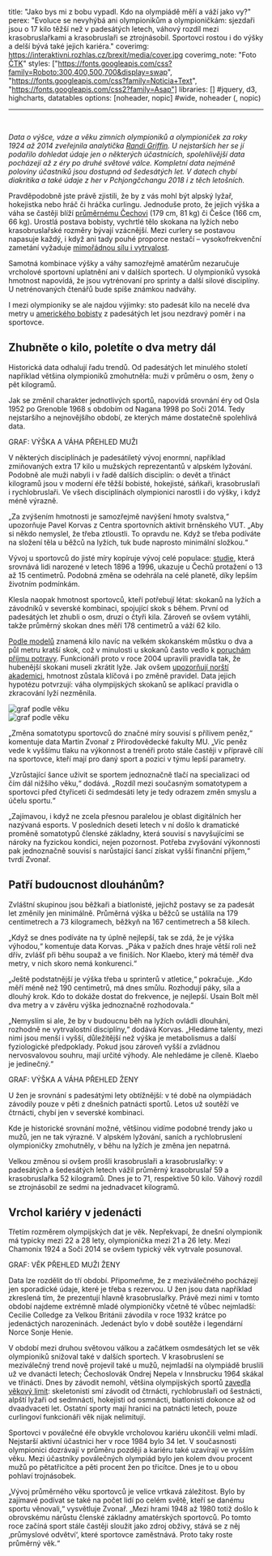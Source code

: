 title: "Jako bys mi z bobu vypadl. Kdo na olympiádě měří a váží jako vy?"
perex: "Evoluce se nevyhýbá ani olympionikům a olympioničkám: sjezdaři jsou o 17 kilo těžší než v padesátých letech, váhový rozdíl mezi krasobruslařkami a krasobruslaři se ztrojnásobil. Sportovci rostou i do výšky a delší bývá také jejich kariéra."
coverimg: <https://interaktivni.rozhlas.cz/brexit/media/cover.jpg>
coverimg_note: "Foto <a href='https://ctk.cz'>ČTK</a>"
styles: ["https://fonts.googleapis.com/css?family=Roboto:300,400,500,700&display=swap", "https://fonts.googleapis.com/css?family=Noticia+Text", "https://fonts.googleapis.com/css2?family=Asap"]
libraries: [] #jquery, d3, highcharts, datatables
options: [noheader, nopic] #wide, noheader (, nopic)

---

<wide>
<div id="root">
</wide>
<br>

_Data o výšce, váze a věku zimních olympioniků a olympioniček za roky 1924 až 2014 zveřejnila analytička [Randi Griffin](https://github.com/rgriff23/Olympic_history). U nejstarších her se jí podařilo dohledat údaje jen o některých účastnících, spolehlivější data pocházejí až z éry po druhé světové válce. Kompletní data nejméně poloviny účastníků jsou dostupná od šedesátých let. V datech chybí diakritika a také údaje z her v Pchjongčchangu 2018 i z těch letošních._

Pravděpodobně jste právě zjistili, že by z vás mohl být alpský lyžař, hokejistka nebo hráč či hráčka curlingu. Jednoduše proto, že jejich výška a váha se častěji blíží [průměrnému Čechovi](https://www.prolekare.cz/casopisy/casopis-lekaru-ceskych/2016-7/sekularni-trend-v-telesne-vysce-a-hmotnosti-dospele-populace-v-ceske-republice-59856) (179 cm, 81 kg) či Češce (166 cm, 66 kg). Urostlá postava bobisty, vychrtlé tělo skokana na lyžích nebo krasobruslařské rozměry bývají vzácnější. Mezi curlery se postavou napasuje každý, i když ani tady pouhé proporce nestačí – vysokofrekvenční zametání vyžaduje [mimořádnou sílu i vytrvalost](https://thrivept.com/new/the-physical-challenges-of-curling/).

Samotná kombinace výšky a váhy samozřejmě amatérům nezaručuje vrcholové sportovní uplatnění ani v dalších sportech. U olympioniků vysoká hmotnost napovídá, že jsou vytrénovaní pro sprinty a další silové disciplíny. U netrénovaných čtenářů bude spíše známkou nadváhy.

I mezi olympioniky se ale najdou výjimky: sto padesát kilo na necelé dva metry u [amerického bobisty](https://www.olympedia.org/athletes/111132) z padesátých let jsou nezdravý poměr i na sportovce.

## Zhubněte o kilo, poletíte o dva metry dál

Historická data odhalují řadu trendů. Od padesátých let minulého století například většina olympioniků zmohutněla: muži v průměru o osm, ženy o pět kilogramů.

Jak se změnil charakter jednotlivých sportů, napovídá srovnání éry od Osla 1952 po Grenoble 1968 s obdobím od Nagana 1998 po Soči 2014. Tedy nejstaršího a nejnovějšího období, ze kterých máme dostatečně spolehlivá data.

GRAF: VÝŠKA A VÁHA PŘEHLED MUŽI

V některých disciplínách je padesátiletý vývoj enormní, například zmiňovaných extra 17 kilo u mužských reprezentantů v alpském lyžování. Podobně ale muži nabyli i v řadě dalších disciplín: o devět a třináct kilogramů jsou v moderní éře těžší bobisté, hokejisté, sáňkaři, krasobruslaři i rychlobruslaři. Ve všech disciplínách olympionici narostli i do výšky, i když méně výrazně.

„Za zvýšením hmotnosti je samozřejmě navýšení hmoty svalstva,“ upozorňuje Pavel Korvas z Centra sportovních aktivit brněnského VUT. „Aby si někdo nemyslel, že třeba ztloustli. To opravdu ne. Když se třeba podíváte na složení těla u běžců na lyžích, tuk bude naprosto minimální složkou.“

Vývoj u sportovců do jisté míry kopíruje vývoj celé populace: [studie](https://elifesciences.org/articles/13410), která srovnává lidi narozené v letech 1896 a 1996, ukazuje u Čechů protažení o 13 až 15 centimetrů. Podobná změna se odehrála na celé planetě, díky lepším životním podmínkám.

Klesla naopak hmotnost sportovců, kteří potřebují létat: skokanů na lyžích a závodníků v severské kombinaci, spojující skok s během. První od padesátých let zhubli o osm, druzí o čtyři kila. Zároveň se ovšem vytáhli, takže průměrný skokan dnes měří 178 centimetrů a váží 62 kilo.

[Podle modelů](https://www.reuters.com/article/us-olympics-2018-skij-rules-idUSKCN1G314B) znamená kilo navíc na velkém skokanském můstku o dva a půl metru kratší skok, což v minulosti u skokanů často vedlo k [poruchám příjmu potravy](https://www.nytimes.com/2010/02/12/sports/olympics/12skijump.html). Funkcionáři proto v roce 2004 upravili pravidla tak, že hubenější skokani museli zkrátit lyže. Jak ovšem [upozorňují norští akademici](https://www.researchgate.net/publication/226404369_Effects_of_Body_Weight_on_Ski_Jumping_Performances_under_the_New_FIS_Rules_P3), hmotnost zůstala klíčová i po změně pravidel. Data jejich hypotézu potvrzují: váha olympijských skokanů se aplikací pravidla o zkracování lyží nezměnila.

<wide>
<picture>
    <source srcset="https://data.irozhlas.cz/datavis-2022-olympiada-I/muzi-vaha-v-case-mob.gif" media="(max-width: 600px)">
    <img src="https://data.irozhlas.cz/datavis-2022-olympiada-I/muzi-vaha-v-case-des.gif" loading="lazy" alt="graf podle věku" />
</picture>
</wide>
<br>
<wide>
<picture>
    <source srcset="https://data.irozhlas.cz/datavis-2022-olympiada-I/zeny-vaha-v-case-mob.gif" media="(max-width: 600px)">
    <img src="https://data.irozhlas.cz/datavis-2022-olympiada-I/zeny-vaha-v-case-des.gif" loading="lazy" alt="graf podle věku" />
</picture>
</wide>
<br>

„Změna somatotypu sportovců do značné míry souvisí s přílivem peněz,“ komentuje data Martin Zvonař z Přírodovědecké fakulty MU. „Víc peněz vede k vyššímu tlaku na výkonnost a trenéři proto stále častěji v přípravě cílí na sportovce, kteří mají pro daný sport a pozici v týmu lepší parametry.

„Vzrůstající šance uživit se sportem jednoznačně tlačí na specializaci od čím dál nižšího věku,“ dodává. „Rozdíl mezi současným somatotypem a sportovci před čtyřiceti či sedmdesáti lety je tedy odrazem změn smyslu a účelu sportu.“

„Zajímavou, i když ne zcela přesnou paralelou je oblast digitálních her nazývaná esports. V posledních deseti letech v ní došlo k dramatické proměně somatotypů členské základny, která souvisí s navyšujícími se nároky na fyzickou kondici, nejen pozornost. Potřeba zvyšování výkonnosti pak jednoznačně souvisí s narůstající šancí získat vyšší finanční příjem,“ tvrdí Zvonař.

## Patří budoucnost dlouhánům?

Zvláštní skupinou jsou běžkaři a biatlonisté, jejichž postavy se za padesát let změnily jen minimálně. Průměrná výška u běžců se ustálila na 179 centimetrech a 73 kilogramech, běžkyň na 167 centimetrech a 58 kilech.

„Když se dnes podíváte na ty úplně nejlepší, tak se zdá, že je výška výhodou,“ komentuje data Korvas. „Páka v pažích dnes hraje větší roli než dřív, zvlášť při běhu soupaž a ve finiších. Nor Klaebo, který má téměř dva metry, v nich skoro nemá konkurenci.“

„Ještě podstatnější je výška třeba u sprinterů v atletice,“ pokračuje. „Kdo měří méně než 190 centimetrů, má dnes smůlu. Rozhodují páky, síla a dlouhý krok. Kdo to dokáže dostat do frekvence, je nejlepší. Usain Bolt měl dva metry a v závěru výška jednoznačně rozhodovala.“

„Nemyslím si ale, že by v budoucnu běh na lyžích ovládli dlouháni, rozhodně ne vytrvalostní disciplíny,“ dodává Korvas. „Hledáme talenty, mezi nimi jsou menší i vyšší, důležitější než výška je metabolismus a další fyziologické předpoklady. Pokud jsou zároveň vyšší a zvládnou nervosvalovou souhru, mají určité výhody. Ale nehledáme je cíleně. Klaebo je jedinečný.“

GRAF: VÝŠKA A VÁHA PŘEHLED ŽENY

U žen je srovnání s padesátými lety obtížnější: v té době na olympiádách závodily pouze v pěti z dnešních patnácti sportů. Letos už soutěží ve čtrnácti, chybí jen v severské kombinaci.

Kde je historické srovnání možné, většinou vidíme podobné trendy jako u mužů, jen ne tak výrazné. V alpském lyžování, saních a rychlobruslení olympioničky zmohutněly, v běhu na lyžích je změna jen nepatrná.

Velkou změnou si ovšem prošli krasobruslaři a krasobruslařky: v padesátých a šedesátých letech vážil průměrný krasobruslař 59 a krasobruslařka 52 kilogramů. Dnes je to 71, respektive 50 kilo. Váhový rozdíl se ztrojnásobil ze sedmi na jednadvacet kilogramů.

## Vrchol kariéry v jedenácti

Třetím rozměrem olympijských dat je věk. Nepřekvapí, že dnešní olympionik má typicky mezi 22 a 28 lety, olympionička mezi 21 a 26 lety. Mezi Chamonix 1924 a Soči 2014 se ovšem typický věk vytrvale posunoval.

GRAF: VĚK PŘEHLED MUŽI ŽENY

Data lze rozdělit do tří období. Připomeňme, že z meziválečného pocházejí jen sporadické údaje, které je třeba s rezervou. U žen jsou data například zkreslená tím, že prezentují hlavně krasobruslařky. Právě mezi nimi v tomto období najdeme extrémně mladé olympioničky včetně té vůbec nejmladší: Cecilie Colledge za Velkou Británii závodila v roce 1932 krátce po jedenáctých narozeninách. Jedenáct bylo v době soutěže i legendární Norce Sonje Henie.

V období mezi druhou světovou válkou a začátkem osmdesátých let se věk olympioniků snižoval také v dalších sportech. V krasobruslení se meziválečný trend nově projevil také u mužů, nejmladší na olympiádě bruslili už ve dvanácti letech; Čechoslovák Ondrej Nepela v Innsbrucku 1964 skákal ve třinácti. Dnes by závodit nemohl, většina olympijských sportů [zavedla věkový limit](https://fansided.com/2018/02/06/how-old-age-requirements-compete-winter-olympics/): skeletonisti smí závodit od čtrnácti, rychlobruslaři od šestnácti, alpští lyžaři od sedmnácti, hokejisti od osmnácti, biatlonisti dokonce až od dvaadvaceti let. Ostatní sporty mají hranici na patnácti letech, pouze curlingoví funkcionáři věk nijak nelimitují.

Sportovci v poválečné éře obvykle vrcholovou kariéru ukončili velmi mladí. Nejstarší aktivní účastnici her v roce 1984 bylo 34 let. V současnosti olympionici dozrávají v průměru později a kariéru také uzavírají ve vyšším věku. Mezi účastníky poválečných olympiád bylo jen kolem dvou procent mužů po pětatřicítce a pěti procent žen po třicítce. Dnes je to u obou pohlaví trojnásobek.

„Vývoj průměrného věku sportovců je velice vrtkavá záležitost. Bylo by zajímavé podívat se také na počet lidí po celém světě, kteří se danému sportu věnovali,“ vysvětluje Zvonař. „Mezi hrami 1948 až 1980 totiž došlo k obrovskému nárůstu členské základny amatérských sportovců. Po tomto roce začíná sport stále častěji sloužit jako zdroj obživy, stává se z něj ‚průmyslové odvětví‘, které sportovce zaměstnává. Proto taky roste průměrný věk.“

